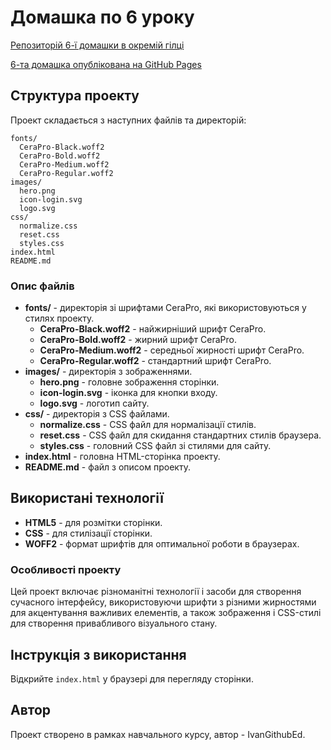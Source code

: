 # Домашка по 6 уроку
[Репозиторій 6-ї домашки в окремій гілці](https://github.com/ivangithubed/course-base-fr-10-2024/tree/lesson-06)

[6-та домашка опублікована на GitHub Pages](https://ivangithubed.github.io/course-base-fr-10-2024/)

## Структура проекту

Проект складається з наступних файлів та директорій:

```
fonts/
  CeraPro-Black.woff2
  CeraPro-Bold.woff2
  CeraPro-Medium.woff2
  CeraPro-Regular.woff2
images/
  hero.png
  icon-login.svg
  logo.svg
css/
  normalize.css
  reset.css
  styles.css
index.html
README.md
```

### Опис файлів

- **fonts/** - директорія зі шрифтами CeraPro, які використовуються у стилях проекту.
  - **CeraPro-Black.woff2** - найжирніший шрифт CeraPro.
  - **CeraPro-Bold.woff2** - жирний шрифт CeraPro.
  - **CeraPro-Medium.woff2** - середньої жирності шрифт CeraPro.
  - **CeraPro-Regular.woff2** - стандартний шрифт CeraPro.
- **images/** - директорія з зображеннями.
  - **hero.png** - головне зображення сторінки.
  - **icon-login.svg** - іконка для кнопки входу.
  - **logo.svg** - логотип сайту.
- **css/** - директорія з CSS файлами.
  - **normalize.css** - CSS файл для нормалізації стилів.
  - **reset.css** - CSS файл для скидання стандартних стилів браузера.
  - **styles.css** - головний CSS файл зі стилями для сайту.
- **index.html** - головна HTML-сторінка проекту.
- **README.md** - файл з описом проекту.

## Використані технології

- **HTML5** - для розмітки сторінки.
- **CSS** - для стилізації сторінки.
- **WOFF2** - формат шрифтів для оптимальної роботи в браузерах.

### Особливості проекту

Цей проект включає різноманітні технології і засоби для створення сучасного інтерфейсу, використовуючи шрифти з різними жирностями для акцентування важливих елементів, а також зображення і CSS-стилі для створення привабливого візуального стану.


## Інструкція з використання

Відкрийте `index.html` у браузері для перегляду сторінки.

## Автор
Проект створено в рамках навчального курсу, автор - IvanGithubEd.
